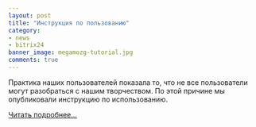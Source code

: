 ```yaml
---
layout: post
title: "Инструкция по пользованию"
category: 
- news
- bitrix24
banner_image: megamozg-tutorial.jpg
comments: true
---
```


Практика наших пользователей показала то, что не все пользователи могут разобраться с нашим творчеством. По этой причине мы опубликовали инструкцию по использованию.

<a href="http://megamozg.ru/company/lead4crm/blog/18516/" target="_blank" class="btn">Читать подробнее...</a>